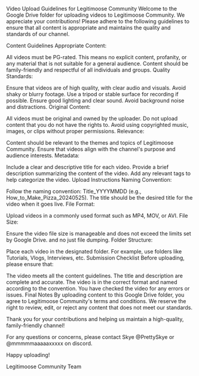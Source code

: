 Video Upload Guidelines for Legitimoose Community
Welcome to the Google Drive folder for uploading videos to Legitimoose Community. We appreciate your contributions! Please adhere to the following guidelines to ensure that all content is appropriate and maintains the quality and standards of our channel.

Content Guidelines
Appropriate Content:

All videos must be PG-rated. This means no explicit content, profanity, or any material that is not suitable for a general audience.
Content should be family-friendly and respectful of all individuals and groups.
Quality Standards:

Ensure that videos are of high quality, with clear audio and visuals.
Avoid shaky or blurry footage. Use a tripod or stable surface for recording if possible.
Ensure good lighting and clear sound. Avoid background noise and distractions.
Original Content:

All videos must be original and owned by the uploader. Do not upload content that you do not have the rights to.
Avoid using copyrighted music, images, or clips without proper permissions.
Relevance:

Content should be relevant to the themes and topics of Legitimoose Community.
Ensure that videos align with the channel's purpose and audience interests.
Metadata:

Include a clear and descriptive title for each video.
Provide a brief description summarizing the content of the video.
Add any relevant tags to help categorize the video.
Upload Instructions
Naming Convention:

Follow the naming convention: Title_YYYYMMDD (e.g., How_to_Make_Pizza_20240525).
The title should be the desired title for the video when it goes live.
File Format:

Upload videos in a commonly used format such as MP4, MOV, or AVI.
File Size:

Ensure the video file size is manageable and does not exceed the limits set by Google Drive. and no just file dumping.
Folder Structure:

Place each video in the designated folder. For example, use folders like Tutorials, Vlogs, Interviews, etc.
Submission Checklist
Before uploading, please ensure that:

The video meets all the content guidelines.
The title and description are complete and accurate.
The video is in the correct format and named according to the convention.
You have checked the video for any errors or issues.
Final Notes
By uploading content to this Google Drive folder, you agree to Legitimoose Community's terms and conditions. We reserve the right to review, edit, or reject any content that does not meet our standards.

Thank you for your contributions and helping us maintain a high-quality, family-friendly channel!

For any questions or concerns, please contact Skye @PrettySkye or @mmmmmaaaaaxxxxx on discord.

Happy uploading!

Legitimoose Community Team
